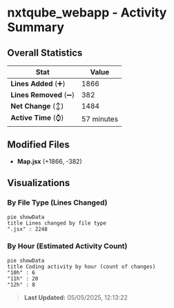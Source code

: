 # nxtqube_webapp - Activity Summary 

## Overall Statistics

| Stat                   | Value                                                             |
| ---------------------- | ----------------------------------------------------------------- |
| **Lines Added** (➕)   | 1866                                          |
| **Lines Removed** (➖) | 382                                        |
| **Net Change** (↕)    | 1484                |
| **Active Time** (⌚)   | 57 minutes |


## Modified Files
- **Map.jsx** (+1866, -382)

## Visualizations

### By File Type (Lines Changed)

```mermaid
pie showData
title Lines changed by file type
".jsx" : 2248
```

### By Hour (Estimated Activity Count)

```mermaid
pie showData
title Coding activity by hour (count of changes)
"10h" : 6
"11h" : 20
"12h" : 8
```


> **Last Updated:** 05/05/2025, 12:13:22